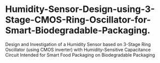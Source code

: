 # Humidity-Sensor-Design-using-3-Stage-CMOS-Ring-Oscillator-for-Smart-Biodegradable-Packaging.
 Design and Investigation of a Humidity Sensor based on 3-Stage Ring Oscillator (using CMOS inverter) with Humidity-Sensitive Capacitance Circuit Intended for Smart Food Packaging on Biodegradable Packaging
